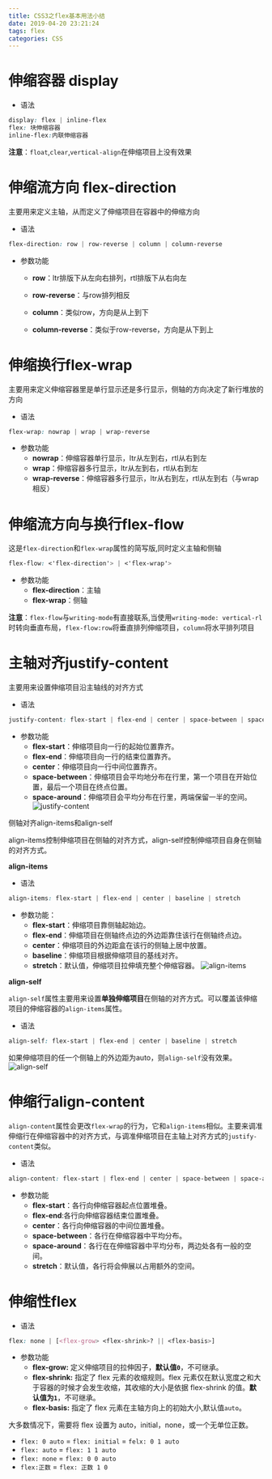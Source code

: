 ```yaml
---
title: CSS3之flex基本用法小结
date: 2019-04-20 23:21:24
tags: flex
categories: CSS
---
```




# 伸缩容器 display

- 语法

```css
display: flex | inline-flex
flex: 块伸缩容器
inline-flex:内联伸缩容器
```

**注意**：`float`,`clear`,`vertical-align`在伸缩项目上没有效果



# 伸缩流方向 flex-direction

主要用来定义主轴，从而定义了伸缩项目在容器中的伸缩方向

- 语法

```css
flex-direction: row | row-reverse | column | column-reverse
```

- 参数功能

  + **row**：ltr排版下从左向右排列，rtl排版下从右向左
  + **row-reverse**：与row排列相反
  + **column**：类似row，方向是从上到下

  + **column-reverse**：类似于row-reverse，方向是从下到上



# 伸缩换行flex-wrap

主要用来定义伸缩容器里是单行显示还是多行显示，侧轴的方向决定了新行堆放的方向

- 语法

```css
flex-wrap: nowrap | wrap | wrap-reverse
```

- 参数功能
  - **nowrap**：伸缩容器单行显示，ltr从左到右，rtl从右到左
  - **wrap**：伸缩容器多行显示，ltr从左到右，rtl从右到左
  - **wrap-reverse**：伸缩容器多行显示，ltr从右到左，rtl从左到右（与wrap相反）

# 伸缩流方向与换行flex-flow

这是`flex-direction`和`flex-wrap`属性的简写版,同时定义主轴和侧轴

```css
flex-flow: <'flex-direction'> | <'flex-wrap'>
```

- 参数功能
  - **flex-direction**：主轴
  - **flex-wrap**：侧轴

**注意**：`flex-flow`与`writing-mode`有直接联系,当使用`writing-mode: vertical-rl`时转向垂直布局，`flex-flow:row`将垂直排列伸缩项目，`column`将水平排列项目



# 主轴对齐justify-content

主要用来设置伸缩项目沿主轴线的对齐方式

- 语法

```css
justify-content: flex-start | flex-end | center | space-between | space-around
```

- 参数功能
  - **flex-start**：伸缩项目向一行的起始位置靠齐。
  - **flex-end**：伸缩项目向一行的结束位置靠齐。
  - **center**：伸缩项目向一行中间位置靠齐。
  - **space-between**：伸缩项目会平均地分布在行里，第一个项目在开始位置，最后一个项目在终点位置。
  - **space-around**：伸缩项目会平均分布在行里，两端保留一半的空间。
![justify-content](https://upload-images.jianshu.io/upload_images/10160199-b6abc2dbc12497d9.png?imageMogr2/auto-orient/strip%7CimageView2/2/w/1240#pic_center)

 侧轴对齐align-items和align-self

align-items控制伸缩项目在侧轴的对齐方式，align-self控制伸缩项目自身在侧轴的对齐方式。

**align-items**

- 语法

```css
align-items: flex-start | flex-end | center | baseline | stretch
```

- 参数功能：
    - **flex-start**：伸缩项目靠侧轴起始边。
    - **flex-end**：伸缩项目在侧轴终点边的外边距靠住该行在侧轴终点边。
    - **center**：伸缩项目的外边距盒在该行的侧轴上居中放置。
    - **baseline**：伸缩项目根据伸缩项目的基线对齐。
    - **stretch**：默认值，伸缩项目拉伸填充整个伸缩容器。
![align-items](https://upload-images.jianshu.io/upload_images/10160199-7ba1363d531dfc28.png?imageMogr2/auto-orient/strip%7CimageView2/2/w/1240#pic_center)


 **align-self**

`align-self`属性主要用来设置**单独伸缩项目**在侧轴的对齐方式。可以覆盖该伸缩项目的伸缩容器的`align-items`属性。

- 语法

```css
align-self: flex-start | flex-end | center | baseline | stretch
```

如果伸缩项目的任一个侧轴上的外边距为auto，则`align-self`没有效果。
![align-self](https://upload-images.jianshu.io/upload_images/10160199-b200a78c3b6e67b1.png?imageMogr2/auto-orient/strip%7CimageView2/2/w/1240#pic_center)
# 伸缩行align-content
`align-content`属性会更改`flex-wrap`的行为，它和`align-items`相似。主要来调准伸缩行在伸缩容器中的对齐方式，与调准伸缩项目在主轴上对齐方式的`justify-content`类似。

- 语法

```css
align-content: flex-start | flex-end | center | space-between | space-around | stretch
```

- 参数功能
  - **flex-start**：各行向伸缩容器起点位置堆叠。
  - **flex-end**:各行向伸缩容器结束位置堆叠。
  - **center**：各行向伸缩容器的中间位置堆叠。
  - **space-between**：各行在伸缩容器中平均分布。
  - **space-around**：各行在在伸缩容器中平均分布，两边处各有一般的空间。
  - **stretch**：默认值，各行将会伸展以占用额外的空间。

# 伸缩性flex
- 语法
```css
flex: none | [<flex-grow> <flex-shrink>? || <flex-basis>]
```
- 参数功能
  - **flex-grow:** 定义伸缩项目的拉伸因子，**默认值`0`**，不可继承。
  - **flex-shrink:** 指定了 flex 元素的收缩规则。flex 元素仅在默认宽度之和大于容器的时候才会发生收缩，其收缩的大小是依据 flex-shrink 的值。**默认值为`1`**，不可继承。
  - **flex-basis:** 指定了 flex 元素在主轴方向上的初始大小,默认值`auto`。

大多数情况下，需要将 flex 设置为 auto，initial，none，或一个无单位正数。
 - `flex: 0 auto` = `flex: initial` = `felx: 0 1 auto`
 - `flex: auto` = `flex: 1 1 auto`
 - `flex: none` = `flex: 0 0 auto`
 - `flex:正数` = `flex: 正数 1 0`

